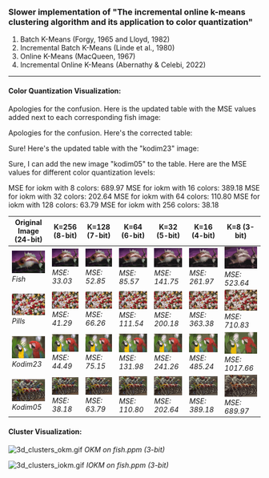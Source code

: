 ### Slower implementation of "The incremental online k-means clustering algorithm and its application to color quantization"

1) Batch K-Means (Forgy, 1965 and Lloyd, 1982)
2) Incremental Batch K-Means (Linde et al., 1980)
3) Online K-Means (MacQueen, 1967)
4) Incremental Online K-Means (Abernathy & Celebi, 2022)

---

#### Color Quantization Visualization:

Apologies for the confusion. Here is the updated table with the MSE values added next to each corresponding fish image:

Apologies for the confusion. Here's the corrected table:

Sure! Here's the updated table with the "kodim23" image:

Sure, I can add the new image "kodim05" to the table. Here are the MSE values for different color quantization levels:

MSE for iokm with 8 colors: 689.97
MSE for iokm with 16 colors: 389.18
MSE for iokm with 32 colors: 202.64
MSE for iokm with 64 colors: 110.80
MSE for iokm with 128 colors: 63.79
MSE for iokm with 256 colors: 38.18

| Original Image (24-bit)                     | K=256 (8-bit)                                          | K=128 (7-bit)                                       | K=64 (6-bit)                                       | K=32 (5-bit)                                        | K=16 (4-bit)                                        | K=8 (3-bit)                                        |
|---------------------------------------------|--------------------------------------------------------|-----------------------------------------------------|----------------------------------------------------|-----------------------------------------------------|-----------------------------------------------------|----------------------------------------------------|
| ![24-bit](out/fish_original.png) *Fish*     | ![8-bit](out/fish_iokm_256K_image.png) *MSE: 33.03*    | ![7-bit](out/fish_iokm_128K_image.png) *MSE: 52.85* | ![6-bit](out/fish_iokm_64K_image.png) *MSE: 85.57* | ![5-bit](out/fish_iokm_32K_image.png) *MSE: 141.75* | ![4-bit](out/fish_iokm_16K_image.png) *MSE: 261.97* | ![3-bit](out/fish_iokm_8K_image.png) *MSE: 523.64* |
| ![24-bit](out/pills_original.png) *Pills*    | ![8-bit](out/pills_iokm_256K_image.png) *MSE: 41.29*   | ![7-bit](out/pills_iokm_128K_image.png) *MSE: 66.26* | ![6-bit](out/pills_iokm_64K_image.png) *MSE: 111.54* | ![5-bit](out/pills_iokm_32K_image.png) *MSE: 200.18* | ![4-bit](out/pills_iokm_16K_image.png) *MSE: 363.38* | ![3-bit](out/pills_iokm_8K_image.png) *MSE: 710.83* |
| ![24-bit](out/kodim23_original.png) *Kodim23* | ![8-bit](out/kodim23_iokm_256K_image.png) *MSE: 44.49* | ![7-bit](out/kodim23_iokm_128K_image.png) *MSE: 75.15* | ![6-bit](out/kodim23_iokm_64K_image.png) *MSE: 131.98* | ![5-bit](out/kodim23_iokm_32K_image.png) *MSE: 241.26* | ![4-bit](out/kodim23_iokm_16K_image.png) *MSE: 485.24* | ![3-bit](out/kodim23_iokm_8K_image.png) *MSE: 1017.66* |
| ![24-bit](out/kodim05_original.png) *Kodim05* | ![8-bit](out/kodim05_iokm_256K_image.png) *MSE: 38.18* | ![7-bit](out/kodim05_iokm_128K_image.png) *MSE: 63.79* | ![6-bit](out/kodim05_iokm_64K_image.png) *MSE: 110.80* | ![5-bit](out/kodim05_iokm_32K_image.png) *MSE: 202.64* | ![4-bit](out/kodim05_iokm_16K_image.png) *MSE: 389.18* | ![3-bit](out/kodim05_iokm_8K_image.png) *MSE: 689.97* |

#### Cluster Visualization:

![3d_clusters_okm.gif](3d_clusters_okm.gif)
*OKM on fish.ppm (3-bit)*

![3d_clusters_iokm.gif](3d_clusters_iokm.gif)
*IOKM on fish.ppm (3-bit)*
